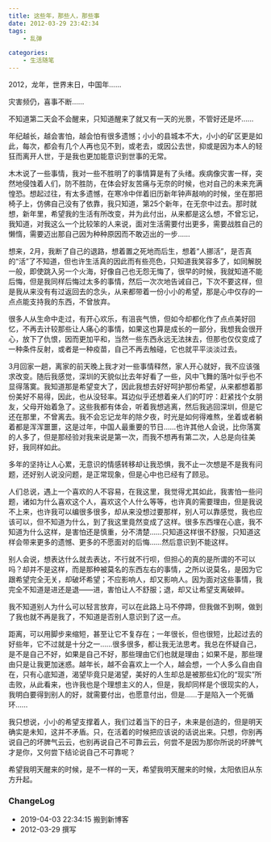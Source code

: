 ```yaml
---
title: 这些年，那些人，那些事
date: 2012-03-29 23:42:34
tags:
    - 乱弹

categories:
    - 生活随笔
---
```




<!--more-->

2012，龙年，世界末日，中国年……

灾害频仍，喜事不断……

不知道第二天会不会醒来，只知道醒来了就又有一天的光景，不管好还是坏……

年纪越长，越会害怕，越会怕有很多遗憾；小小的县城本不大，小小的矿区更是如此，每次，都会有几个人再也见不到，或老去，或因公去世，抑或是因为本人的轻狂而离开人世，于是我也更加能意识到世事的无常。

木木说了一些事情，我对一些不胜明了的事情算是有了头绪。疾病像灾害一样，突然地侵蚀着人们，防不胜防，在体会好友苦痛与无奈的时候，也对自己的未来充满惶恐。想起过往，有太多遗憾，在寒冷中伴着旧历新年钟声敲响的时候，坐在那把椅子上，仿佛自己没有了依靠，我只知道，第25个新年，在无奈中过去。那时就想，新年里，希望我的生活有所改变，并为此付出，从来都是这么想，不曾忘记，我知道，对我这么一个比较笨的人来说，面对生活需要付出更多，需要战胜自己的懒惰，需要迈出那自己因为种种原因而不敢迈出的一步……

想来，2月，我断了自己的退路，想着置之死地而后生，想着“人挪活”，是否真的“活”了不知道，但也许生活真的因此而有些亮色，只知道我笑容多了，如同解脱一般，即使跳入另一个火海，好像自己也无怨无悔了，很早的时候，我就知道不能后悔，但是我同样后悔过太多的事情，然后一次次地告诫自己，下次不要这样，但是我从来没有有过返回去的念头，从来都带着一份小小的希望，那是心中仅存的一点点能支持我的东西，不曾放弃。

很多人从生命中走过，有开心欢乐，有沮丧气愤，但如今却都化作了点点美好回忆，不再去计较那些让人痛心的事情，如果这也算是成长的一部分，我想我会很开心，放下了仇恨，因而更加平和，当然一些东西永远无法抹去，但那也仅仅变成了一种条件反射，或者是一种疫苗，自己不再去触碰，它也就平平淡淡过去。

3月回家一趟，离家的前天晚上我才对一些事情释然，家人开心就好，我不应该强求改变。随后我感觉，深圳的天貌似比去年好看了一些，风中飞舞的落叶似乎也不显得落寞。我知道那是希望变大了，因此我想去好好呵护那份希望，从来都想着那份美好不易得，因此，也从没轻率。耳边似乎还想着亲人们的叮咛：赶紧找个女朋友，父母开始着急了。这些我都有体会，听着我想逃离，然后我逃回深圳，但是它还在那里，不曾离去。我不会忘记龙年的除夕夜，时光是如何得难熬，坐着或者躺着都是浑浑噩噩，这是过年，中国人最重要的节日……也许其他人会说，比你落寞的人多了，但是那经验对我来说是第一次，而我不想再有第二次，人总是向往美好，我同样如此。

多年的坚持让人心累，无意识的情感转移却让我恐惧，我不止一次想是不是我有问题，还好别人说没问题，是正常现象，但是心中也已经有了顾忌。

人们总说，遇上一个喜欢的人不容易，在我这里，我觉得尤其如此，我害怕一些问题，诸如为什么喜欢这个人，喜欢这个人什么等等，也许真的需要理由，但是我说不上来，也许我可以编很多很多，却从来没想过要那样，别人可以靠感觉，我也应该可以，但不知道为什么，到了我这里竟然变成了这样。很多东西埋在心底，我不知道为什么这样，是害怕还是慎重，分不清楚……只知道这样很不舒服，只知道这样会带来更多的遗憾、更多的不愿面对的后悔……然后意识到不能这样。

别人会说，想表达什么就去表达，不行就不行呗，但担心的真的是所谓的不可以吗？却并不是这样，而是那种被莫名的东西左右的事情，之所以说莫名，是因为它跟希望完全无关，却破坏希望；不应影响人，却又影响人。因为面对这些事情，我完全不知道是进还是退——进，害怕让人不舒服；退，却又让希望支离破碎。

我不知道别人为什么可以轻言放弃，可以在此路上马不停蹄，但我做不到啊，做到了我也就不再是我了，不知道是否别人意识到了这一点。

距离，可以用脚步来缩短，甚至让它不复存在；一年很长，但也很短，比起过去的好些年，它不过就是十分之一……很多很多，都让我无法思考。我总在怀疑自己，是不是自己不好，如果是自己不好，那些理由它们也就是理由；如果不是，那些理由只是让我更加迷惑。越年长，越不会喜欢上一个人，越会想，一个人多么自由自在，只有心底知道，渴望毕竟只是渴望，美好的人生却总是被那些幻化的“现实”所击败，从此看来，也许我也是个理想主义的人，但是，我却同样是个很现实的人，我明白要得到别人的好，就需要付出，也愿意付出，但是……于是陷入一个死循环……

我只想说，小小的希望支撑着人，我们过着当下的日子，未来是创造的，但是明天确实是未知，这并不矛盾。只，在活着的时候把应该说的话说出来。只想，你别再说自己的坏脾气云云，也别再说自己不可靠云云，何尝不是因为那你所说的坏脾气才是你，又何尝下结论说自己不可靠呢？

希望我明天醒来的时候，是不一样的一天，希望我明天醒来的时候，太阳依旧从东方升起。

### ChangeLog
- 2019-04-03 22:34:15 搬到新博客
- 2012-03-29 撰写